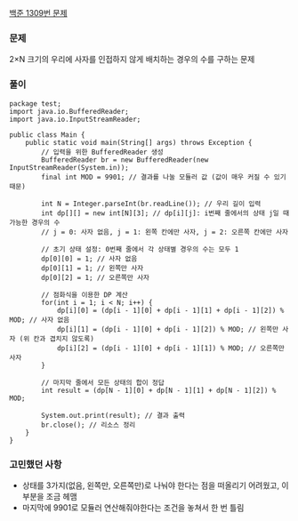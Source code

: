 [백준 1309번 문제](https://www.acmicpc.net/problem/1309)

### 문제
2×N 크기의 우리에 사자를 인접하지 않게 배치하는 경우의 수를 구하는 문제

### 풀이
```
package test;
import java.io.BufferedReader;
import java.io.InputStreamReader;

public class Main {
    public static void main(String[] args) throws Exception {
        // 입력을 위한 BufferedReader 생성
        BufferedReader br = new BufferedReader(new InputStreamReader(System.in));
        final int MOD = 9901; // 결과를 나눌 모듈러 값 (값이 매우 커질 수 있기 때문)

        int N = Integer.parseInt(br.readLine()); // 우리 길이 입력
        int dp[][] = new int[N][3]; // dp[i][j]: i번째 줄에서의 상태 j일 때 가능한 경우의 수
        // j = 0: 사자 없음, j = 1: 왼쪽 칸에만 사자, j = 2: 오른쪽 칸에만 사자

        // 초기 상태 설정: 0번째 줄에서 각 상태별 경우의 수는 모두 1
        dp[0][0] = 1; // 사자 없음
        dp[0][1] = 1; // 왼쪽만 사자
        dp[0][2] = 1; // 오른쪽만 사자

        // 점화식을 이용한 DP 계산
        for(int i = 1; i < N; i++) {
            dp[i][0] = (dp[i - 1][0] + dp[i - 1][1] + dp[i - 1][2]) % MOD; // 사자 없음
            dp[i][1] = (dp[i - 1][0] + dp[i - 1][2]) % MOD; // 왼쪽만 사자 (위 칸과 겹치지 않도록)
            dp[i][2] = (dp[i - 1][0] + dp[i - 1][1]) % MOD; // 오른쪽만 사자
        }

        // 마지막 줄에서 모든 상태의 합이 정답
        int result = (dp[N - 1][0] + dp[N - 1][1] + dp[N - 1][2]) % MOD;

        System.out.print(result); // 결과 출력
        br.close(); // 리소스 정리
    }
}
```


### 고민했던 사항
- 상태를 3가지(없음, 왼쪽만, 오른쪽만)로 나눠야 한다는 점을 떠올리기 어려웠고, 이 부분을 조금 헤맴
- 마지막에 9901로 모듈러 연산해줘야한다는 조건을 놓쳐서 한 번 틀림

